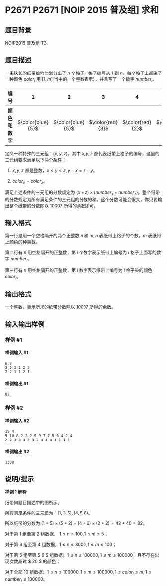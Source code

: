 # P2671 P2671 [NOIP 2015 普及组] 求和

## 题目背景

NOIP2015 普及组 T3

## 题目描述

一条狭长的纸带被均匀划分出了 $n$ 个格子，格子编号从 $1$ 到 $n$。每个格子上都染了一种颜色 $color_i$ 用 $[1,m]$ 当中的一个整数表示），并且写了一个数字 $number_i$。

| 编号 | 1 | 2 | 3 | 4 | 5 | 6 |
| :----------: | :----------: | :----------: | :----------: | :----------: | :----------: | :----------: |
| **颜色和数字** | $\color{blue}{5}$ | $\color{blue}{5}$ | $\color{red}{3}$ | $\color{red}{2}$ | $\color{blue}{2}$ | $\color{red}{2}$ |

定义一种特殊的三元组：$(x,y,z)$，其中 $x,y,z$ 都代表纸带上格子的编号，这里的三元组要求满足以下两个条件：

1. $x,y,z$ 都是整数，$x<y<z,y-x=z-y$。

2. $color_x=color_z$。

满足上述条件的三元组的分数规定为 $(x+z) \times (number_x+number_z)$。整个纸带的分数规定为所有满足条件的三元组的分数的和。这个分数可能会很大，你只要输出整个纸带的分数除以 $10007$ 所得的余数即可。


## 输入格式

第一行是用一个空格隔开的两个正整数 $n$ 和 $m,n$ 表纸带上格子的个数，$m$ 表纸带上颜色的种类数。

第二行有 $n$ 用空格隔开的正整数，第 $i$ 个数字表示纸带上编号为 $i$ 格子上面写的数字 $number_i$。

第三行有 $n$ 用空格隔开的正整数，第 $i$ 数字表示纸带上编号为 $i$ 格子染的颜色 $color_i$。


## 输出格式

一个整数，表示所求的纸带分数除以 $10007$ 所得的余数。


## 输入输出样例

### 样例 #1

#### 样例输入 #1

```
6 2
5 5 3 2 2 2
2 2 1 1 2 1
```

#### 样例输出 #1

```
82
```

### 样例 #2

#### 样例输入 #2

```
15 4
5 10 8 2 2 2 9 9 7 7 5 6 4 2 4
2 2 3 3 4 3 3 2 4 4 4 4 1 1 1
```

#### 样例输出 #2

```
1388
```

## 说明/提示

**样例 1 解释**

纸带如题目描述中的图所示。

所有满足条件的三元组为：$(1, 3, 5), (4, 5, 6)$。

所以纸带的分数为 $(1 + 5) \times (5 + 2) + (4 + 6) \times (2 + 2) = 42 + 40 = 82$。


对于第 $1$ 组至第 $2$ 组数据， $1 ≤ n ≤ 100, 1 ≤ m ≤ 5$；

对于第 $3$ 组至第 $4$ 组数据，$1 ≤ n ≤ 3000, 1 ≤ m ≤ 100$；

对于第 $5$ 组至第 $ 6 $ 组数据，$1 ≤ n ≤ 100000, 1 ≤ m ≤ 100000$，且不存在出现次数超过 $ 20 $ 的颜色；

对于全部 $10$ 组数据，$1 ≤ n ≤ 100000, 1 ≤ m ≤ 100000, 1 ≤ color_i ≤ m,1≤number_i≤100000$。

